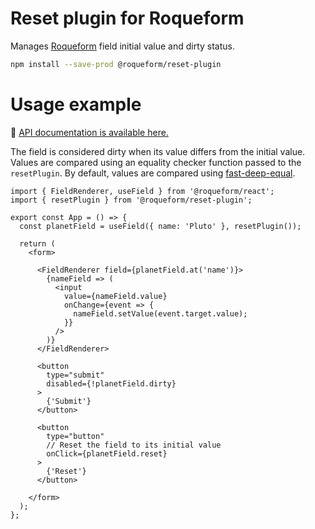 # Reset plugin for Roqueform

Manages [Roqueform](https://github.com/smikhalevski/roqueform#readme) field initial value and dirty status.

```sh
npm install --save-prod @roqueform/reset-plugin
```

# Usage example

🔎 [API documentation is available here.](https://smikhalevski.github.io/roqueform/modules/reset_plugin.html)

The field is considered dirty when its value differs from the initial value. Values are compared using an equality
checker function passed to the `resetPlugin`. By default, values are compared using
[fast-deep-equal](https://github.com/epoberezkin/fast-deep-equal).

```tsx
import { FieldRenderer, useField } from '@roqueform/react';
import { resetPlugin } from '@roqueform/reset-plugin';

export const App = () => {
  const planetField = useField({ name: 'Pluto' }, resetPlugin());

  return (
    <form>

      <FieldRenderer field={planetField.at('name')}>
        {nameField => (
          <input
            value={nameField.value}
            onChange={event => {
              nameField.setValue(event.target.value);
            }}
          />
        )}
      </FieldRenderer>

      <button
        type="submit"
        disabled={!planetField.dirty}
      >
        {'Submit'}
      </button>

      <button
        type="button"
        // Reset the field to its initial value 
        onClick={planetField.reset}
      >
        {'Reset'}
      </button>

    </form>
  );
};
```
